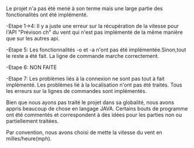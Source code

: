 Le projet n'a pas été mené à son terme mais une large partie des fonctionalités ont été implémenté.

-Etape 1->4: Il y a juste une erreur sur la récupération de la vitesse pour l'API "Prévison ch" du vent qui n'est pas implémenté de la même manière que sur les autres api.

-Etape 5: Les fonctionnalités -o et -a n'ont pas été implémentée.Sinon,tout le reste a été fait. La ligne de commande marche correctement.

-Etape 6: NON FAITE

-Etape 7: Les problèmes liés à la connexion ne sont pas tout à fait implémenté. Les problèmes lié à la localisation n'ont pas été traités. Tous les erreurs sur la lignes de commandes sont implémentés.


Bien que nous ayons pas traité le projet dans sa globalité, nous avons appris beaucoup de chose en langage JAVA. Certains bouts de programme ont été commentés et correspondent à des idées pour les parties non ou partiellement traitées. 

Par convention, nous avons choisi de mette la vitesse du vent en milles/heure(mph).
